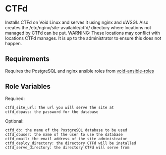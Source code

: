 CTFd
====

Installs CTFd on Void Linux and serves it using nginx and uWSGI. Also creates 
the /etc/nginx/site-available/ctfd/ directory where locations not managed by 
CTFd can be put. WARNING: These locations may conflict with locations CTFd 
manages. It is up to the administrator to ensure this does not happen.

Requirements
------------
Requires the PostgreSQL and nginx ansible roles from 
[void-ansible-roles](https://github.com/void-ansible-roles)

Role Variables
--------------

Required:

	ctfd_site_url: the url you will serve the site at
	ctfd_dbpass: the password for the database

Optional:

	ctfd_db: the name of the PostgreSQL database to be used
	ctfd_dbuser: the name of the user to use the database
	ctfd_email: the email address of the site administrator
	ctfd_deploy_directory: the directory CTFd will be installed
	ctfd_serve_directory: the directory CTFd will serve from
	
